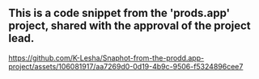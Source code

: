 ## This is a code snippet from the 'prods.app' project, shared with the approval of the project lead.

https://github.com/K-Lesha/Snaphot-from-the-prodd.app-project/assets/106081917/aa7269d0-0d19-4b9c-9506-f5324896cee7

